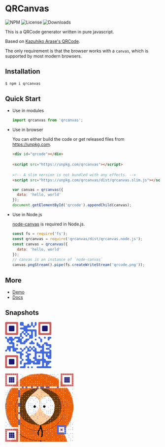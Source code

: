 QRCanvas
===

![NPM](https://img.shields.io/npm/v/qrcanvas.svg)
![License](https://img.shields.io/npm/l/qrcanvas.svg)
![Downloads](https://img.shields.io/npm/dt/qrcanvas.svg)

This is a QRCode generator written in pure javascript.

Based on [Kazuhiko Arase's QRCode](http://www.d-project.com/).

The only requirement is that the browser works with a `canvas`,
which is supported by most modern browsers.

Installation
---

``` sh
$ npm i qrcanvas
```

Quick Start
---

* Use in modules

  ``` js
  import qrcanvas from 'qrcanvas';
  ```

* Use in browser

  You can either build the code or get released files from <https://unpkg.com>.

  ``` html
  <div id="qrcode"></div>

  <script src="https://unpkg.com/qrcanvas"></script>

  <!-- A slim version is not bundled with any effects. -->
  <script src="https://unpkg.com/qrcanvas/dist/qrcanvas.slim.js"></script>
  ```

  ``` js
  var canvas = qrcanvas({
    data: 'hello, world'
  });
  document.getElementById('qrcode').appendChild(canvas);
  ```

* Use in Node.js

  [node-canvas](https://github.com/Automattic/node-canvas) is required in Node.js.

  ``` js
  const fs = require('fs');
  const qrcanvas = require('qrcanvas/dist/qrcanvas.node.js');
  const canvas = qrcanvas({
    data: 'hello, world'
  });
  // canvas is an instance of `node-canvas`
  canvas.pngStream().pipe(fs.createWriteStream('qrcode.png'));
  ```

More
---
* [Demo](https://gera2ld.github.io/qrcanvas/)
* [Docs](https://github.com/gera2ld/qrcanvas/wiki)

Snapshots
---

![1](snapshots/1.png)

![2](snapshots/2.png)
